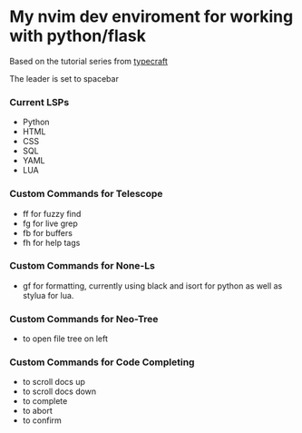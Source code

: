 # My nvim dev enviroment for working with python/flask
Based on the tutorial series from [typecraft](https://www.youtube.com/watch?v=zHTeCSVAFNY&list=PLsz00TDipIffreIaUNk64KxTIkQaGguqn)

The leader is set to spacebar

### Current LSPs
- Python
- HTML
- CSS
- SQL
- YAML
- LUA

### Custom Commands for Telescope 
- <leader>ff for fuzzy find
- <leader>fg for live grep
- <leader>fb for buffers
- <leader>fh for help tags

### Custom Commands for None-Ls
- <leader>gf for formatting, currently using black and isort for python as well as stylua for lua.

### Custom Commands for Neo-Tree
- <C-n> to open file tree on left

### Custom Commands for Code Completing
- <C-b> to scroll docs up
- <C-f> to scroll docs down
- <C-Space> to complete
- <C-e> to abort
- <CR> to confirm
